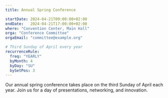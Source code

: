 ```yaml
---
title: Annual Spring Conference

startDate: 2024-04-21T09:00:00+02:00
endDate:   2024-04-21T17:00:00+02:00
where: "Convention Center, Main Hall"
orga: "Conference Committee"
orgaEmail: "committee@example.org"

# Third Sunday of April every year
recurrenceRule:
  freq: "YEARLY"
  byMonth: 4
  byDay: "SU"
  bySetPos: 3
---
```

Our annual spring conference takes place on the third Sunday of April each year. Join us for a day of presentations, networking, and innovation.
